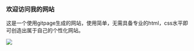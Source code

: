 ### 欢迎访问我的网站
这是一个使用gitpage生成的网站，使用简单，无需具备专业的html，css水平即可创造出属于自己的个性化网站。

![](http://hopefully-img.yuedun.wang/328342-14011621341957.jpg)